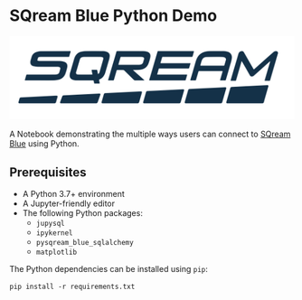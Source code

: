 # SQream Blue Python Demo
![sqream.png](images/sqream.png)

A Notebook demonstrating the multiple ways users can connect to [SQream Blue](https://sqream.com/) using Python.

## Prerequisites
* A Python 3.7+ environment
* A Jupyter-friendly editor
* The following Python packages:
    * `jupysql`
    * `ipykernel`
    * `pysqream_blue_sqlalchemy`
    * `matplotlib`


The Python dependencies can be installed using `pip`:

    pip install -r requirements.txt
